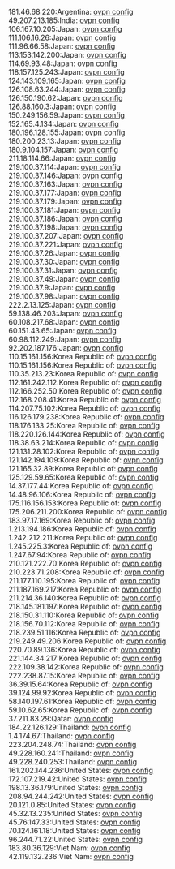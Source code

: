 181.46.68.220:Argentina: [ovpn config](vpn/181_46_68_220.ovpn)  
49.207.213.185:India: [ovpn config](vpn/49_207_213_185.ovpn)  
106.167.10.205:Japan: [ovpn config](vpn/106_167_10_205.ovpn)  
111.106.16.26:Japan: [ovpn config](vpn/111_106_16_26.ovpn)  
111.96.66.58:Japan: [ovpn config](vpn/111_96_66_58.ovpn)  
113.153.142.200:Japan: [ovpn config](vpn/113_153_142_200.ovpn)  
114.69.93.48:Japan: [ovpn config](vpn/114_69_93_48.ovpn)  
118.157.125.243:Japan: [ovpn config](vpn/118_157_125_243.ovpn)  
124.143.109.165:Japan: [ovpn config](vpn/124_143_109_165.ovpn)  
126.108.63.244:Japan: [ovpn config](vpn/126_108_63_244.ovpn)  
126.150.190.62:Japan: [ovpn config](vpn/126_150_190_62.ovpn)  
126.88.160.3:Japan: [ovpn config](vpn/126_88_160_3.ovpn)  
150.249.156.59:Japan: [ovpn config](vpn/150_249_156_59.ovpn)  
152.165.4.134:Japan: [ovpn config](vpn/152_165_4_134.ovpn)  
180.196.128.155:Japan: [ovpn config](vpn/180_196_128_155.ovpn)  
180.200.23.13:Japan: [ovpn config](vpn/180_200_23_13.ovpn)  
180.9.104.157:Japan: [ovpn config](vpn/180_9_104_157.ovpn)  
211.18.114.66:Japan: [ovpn config](vpn/211_18_114_66.ovpn)  
219.100.37.114:Japan: [ovpn config](vpn/219_100_37_114.ovpn)  
219.100.37.146:Japan: [ovpn config](vpn/219_100_37_146.ovpn)  
219.100.37.163:Japan: [ovpn config](vpn/219_100_37_163.ovpn)  
219.100.37.177:Japan: [ovpn config](vpn/219_100_37_177.ovpn)  
219.100.37.179:Japan: [ovpn config](vpn/219_100_37_179.ovpn)  
219.100.37.181:Japan: [ovpn config](vpn/219_100_37_181.ovpn)  
219.100.37.186:Japan: [ovpn config](vpn/219_100_37_186.ovpn)  
219.100.37.198:Japan: [ovpn config](vpn/219_100_37_198.ovpn)  
219.100.37.207:Japan: [ovpn config](vpn/219_100_37_207.ovpn)  
219.100.37.221:Japan: [ovpn config](vpn/219_100_37_221.ovpn)  
219.100.37.26:Japan: [ovpn config](vpn/219_100_37_26.ovpn)  
219.100.37.30:Japan: [ovpn config](vpn/219_100_37_30.ovpn)  
219.100.37.31:Japan: [ovpn config](vpn/219_100_37_31.ovpn)  
219.100.37.49:Japan: [ovpn config](vpn/219_100_37_49.ovpn)  
219.100.37.9:Japan: [ovpn config](vpn/219_100_37_9.ovpn)  
219.100.37.98:Japan: [ovpn config](vpn/219_100_37_98.ovpn)  
222.2.13.125:Japan: [ovpn config](vpn/222_2_13_125.ovpn)  
59.138.46.203:Japan: [ovpn config](vpn/59_138_46_203.ovpn)  
60.108.217.68:Japan: [ovpn config](vpn/60_108_217_68.ovpn)  
60.151.43.65:Japan: [ovpn config](vpn/60_151_43_65.ovpn)  
60.98.112.249:Japan: [ovpn config](vpn/60_98_112_249.ovpn)  
92.202.187.176:Japan: [ovpn config](vpn/92_202_187_176.ovpn)  
110.15.161.156:Korea Republic of: [ovpn config](vpn/110_15_161_156.ovpn)  
110.15.161.156:Korea Republic of: [ovpn config](vpn/110_15_161_156.ovpn)  
110.35.213.23:Korea Republic of: [ovpn config](vpn/110_35_213_23.ovpn)  
112.161.242.112:Korea Republic of: [ovpn config](vpn/112_161_242_112.ovpn)  
112.166.252.50:Korea Republic of: [ovpn config](vpn/112_166_252_50.ovpn)  
112.168.208.41:Korea Republic of: [ovpn config](vpn/112_168_208_41.ovpn)  
114.207.75.102:Korea Republic of: [ovpn config](vpn/114_207_75_102.ovpn)  
116.126.179.238:Korea Republic of: [ovpn config](vpn/116_126_179_238.ovpn)  
118.176.133.25:Korea Republic of: [ovpn config](vpn/118_176_133_25.ovpn)  
118.220.126.144:Korea Republic of: [ovpn config](vpn/118_220_126_144.ovpn)  
118.38.63.214:Korea Republic of: [ovpn config](vpn/118_38_63_214.ovpn)  
121.131.28.102:Korea Republic of: [ovpn config](vpn/121_131_28_102.ovpn)  
121.142.194.109:Korea Republic of: [ovpn config](vpn/121_142_194_109.ovpn)  
121.165.32.89:Korea Republic of: [ovpn config](vpn/121_165_32_89.ovpn)  
125.129.59.65:Korea Republic of: [ovpn config](vpn/125_129_59_65.ovpn)  
14.37.177.44:Korea Republic of: [ovpn config](vpn/14_37_177_44.ovpn)  
14.48.96.106:Korea Republic of: [ovpn config](vpn/14_48_96_106.ovpn)  
175.116.156.153:Korea Republic of: [ovpn config](vpn/175_116_156_153.ovpn)  
175.206.211.200:Korea Republic of: [ovpn config](vpn/175_206_211_200.ovpn)  
183.97.17.169:Korea Republic of: [ovpn config](vpn/183_97_17_169.ovpn)  
1.213.194.186:Korea Republic of: [ovpn config](vpn/1_213_194_186.ovpn)  
1.242.212.211:Korea Republic of: [ovpn config](vpn/1_242_212_211.ovpn)  
1.245.225.3:Korea Republic of: [ovpn config](vpn/1_245_225_3.ovpn)  
1.247.67.94:Korea Republic of: [ovpn config](vpn/1_247_67_94.ovpn)  
210.121.222.70:Korea Republic of: [ovpn config](vpn/210_121_222_70.ovpn)  
210.223.71.208:Korea Republic of: [ovpn config](vpn/210_223_71_208.ovpn)  
211.177.110.195:Korea Republic of: [ovpn config](vpn/211_177_110_195.ovpn)  
211.187.169.217:Korea Republic of: [ovpn config](vpn/211_187_169_217.ovpn)  
211.214.36.140:Korea Republic of: [ovpn config](vpn/211_214_36_140.ovpn)  
218.145.181.197:Korea Republic of: [ovpn config](vpn/218_145_181_197.ovpn)  
218.150.31.110:Korea Republic of: [ovpn config](vpn/218_150_31_110.ovpn)  
218.156.70.112:Korea Republic of: [ovpn config](vpn/218_156_70_112.ovpn)  
218.239.51.116:Korea Republic of: [ovpn config](vpn/218_239_51_116.ovpn)  
219.249.49.206:Korea Republic of: [ovpn config](vpn/219_249_49_206.ovpn)  
220.70.89.136:Korea Republic of: [ovpn config](vpn/220_70_89_136.ovpn)  
221.144.34.217:Korea Republic of: [ovpn config](vpn/221_144_34_217.ovpn)  
222.109.38.142:Korea Republic of: [ovpn config](vpn/222_109_38_142.ovpn)  
222.238.87.15:Korea Republic of: [ovpn config](vpn/222_238_87_15.ovpn)  
36.39.15.64:Korea Republic of: [ovpn config](vpn/36_39_15_64.ovpn)  
39.124.99.92:Korea Republic of: [ovpn config](vpn/39_124_99_92.ovpn)  
58.140.197.61:Korea Republic of: [ovpn config](vpn/58_140_197_61.ovpn)  
59.10.62.65:Korea Republic of: [ovpn config](vpn/59_10_62_65.ovpn)  
37.211.83.29:Qatar: [ovpn config](vpn/37_211_83_29.ovpn)  
184.22.126.129:Thailand: [ovpn config](vpn/184_22_126_129.ovpn)  
1.4.174.67:Thailand: [ovpn config](vpn/1_4_174_67.ovpn)  
223.204.248.74:Thailand: [ovpn config](vpn/223_204_248_74.ovpn)  
49.228.160.241:Thailand: [ovpn config](vpn/49_228_160_241.ovpn)  
49.228.240.253:Thailand: [ovpn config](vpn/49_228_240_253.ovpn)  
161.202.144.236:United States: [ovpn config](vpn/161_202_144_236.ovpn)  
172.107.219.42:United States: [ovpn config](vpn/172_107_219_42.ovpn)  
198.13.36.179:United States: [ovpn config](vpn/198_13_36_179.ovpn)  
208.94.244.242:United States: [ovpn config](vpn/208_94_244_242.ovpn)  
20.121.0.85:United States: [ovpn config](vpn/20_121_0_85.ovpn)  
45.32.13.235:United States: [ovpn config](vpn/45_32_13_235.ovpn)  
45.76.147.33:United States: [ovpn config](vpn/45_76_147_33.ovpn)  
70.124.161.18:United States: [ovpn config](vpn/70_124_161_18.ovpn)  
96.244.71.22:United States: [ovpn config](vpn/96_244_71_22.ovpn)  
183.80.36.129:Viet Nam: [ovpn config](vpn/183_80_36_129.ovpn)  
42.119.132.236:Viet Nam: [ovpn config](vpn/42_119_132_236.ovpn)  
